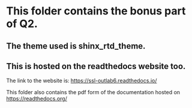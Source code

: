 # This folder contains the bonus part of Q2.

## The theme used is  shinx_rtd_theme.

## This is hosted on the readthedocs website too.

The link to the website is: https://ssl-outlab6.readthedocs.io/

This folder also contains the pdf form of the documentation hosted on https://readthedocs.org/
